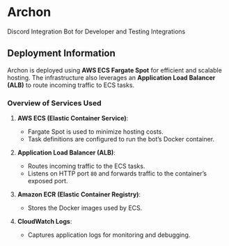 # Archon
Discord Integration Bot for Developer and Testing Integrations

## Deployment Information

Archon is deployed using **AWS ECS Fargate Spot** for efficient and scalable hosting. The infrastructure also leverages an **Application Load Balancer (ALB)** to route incoming traffic to ECS tasks.

### Overview of Services Used
1. **AWS ECS (Elastic Container Service)**:
   - Fargate Spot is used to minimize hosting costs.
   - Task definitions are configured to run the bot’s Docker container.
   
2. **Application Load Balancer (ALB)**:
   - Routes incoming traffic to the ECS tasks.
   - Listens on HTTP port `80` and forwards traffic to the container’s exposed port.

3. **Amazon ECR (Elastic Container Registry)**:
   - Stores the Docker images used by ECS.

4. **CloudWatch Logs**:
   - Captures application logs for monitoring and debugging.

